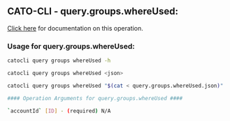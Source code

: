 
## CATO-CLI - query.groups.whereUsed:
[Click here](https://api.catonetworks.com/documentation/#query-query.groups.whereUsed) for documentation on this operation.

### Usage for query.groups.whereUsed:

```bash
catocli query groups whereUsed -h

catocli query groups whereUsed <json>

catocli query groups whereUsed "$(cat < query.groups.whereUsed.json)"

#### Operation Arguments for query.groups.whereUsed ####

`accountId` [ID] - (required) N/A    
